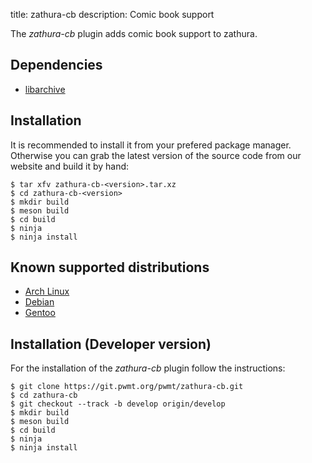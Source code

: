 title: zathura-cb
description: Comic book support


The *zathura-cb* plugin adds comic book support to zathura.

## Dependencies

* [libarchive](http://www.libarchive.org/)


## Installation
It is recommended to install it from your prefered package manager. Otherwise
you can grab the latest version of the source code from our website and build it
by hand:

    $ tar xfv zathura-cb-<version>.tar.xz
    $ cd zathura-cb-<version>
    $ mkdir build
    $ meson build
    $ cd build
    $ ninja
    $ ninja install

## Known supported distributions
* [Arch Linux](https://aur.archlinux.org/packages/zathura-cb/)
* [Debian](http://packages.debian.org/en/sid/zathura-cb)
* [Gentoo](http://packages.gentoo.org/package/app-text/zathura-cb)

## Installation (Developer version)
For the installation of the *zathura-cb* plugin follow the
instructions:

    $ git clone https://git.pwmt.org/pwmt/zathura-cb.git
    $ cd zathura-cb
    $ git checkout --track -b develop origin/develop
    $ mkdir build
    $ meson build
    $ cd build
    $ ninja
    $ ninja install
